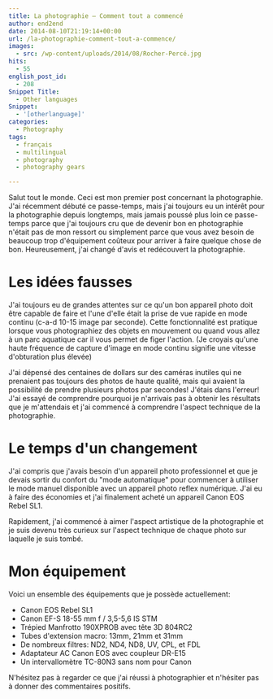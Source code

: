 ```yaml
---
title: La photographie – Comment tout a commencé
author: end2end
date: 2014-08-10T21:19:14+00:00
url: /la-photographie-comment-tout-a-commence/
images:
  - src: /wp-content/uploads/2014/08/Rocher-Percé.jpg
hits:
  - 55
english_post_id:
  - 208
Snippet Title:
  - Other languages
Snippet:
  - '[otherlanguage]'
categories:
  - Photography
tags:
  - français
  - multilingual
  - photography
  - photography gears

---
```

Salut tout le monde. Ceci est mon premier post concernant la photographie. J'ai récemment débuté ce passe-temps, mais j'ai toujours eu un intérêt pour la photographie depuis longtemps, mais jamais poussé plus loin ce passe-temps parce que j'ai toujours cru que de devenir bon en photographie n'était pas de mon ressort ou simplement parce que vous avez besoin de beaucoup trop d'équipement coûteux pour arriver à faire quelque chose de bon. Heureusement, j'ai changé d'avis et redécouvert la photographie.  

# Les idées fausses

J'ai toujours eu de grandes attentes sur ce qu'un bon appareil photo doit être capable de faire et l'une d'elle était la prise de vue rapide en mode continu (c-a-d 10-15 image par seconde). Cette fonctionnalité est pratique lorsque vous photographiez des objets en mouvement ou quand vous allez à un parc aquatique car il vous permet de figer l'action. (Je croyais qu'une haute fréquence de capture d'image en mode continu signifie une vitesse d'obturation plus élevée)

J'ai dépensé des centaines de dollars sur des caméras inutiles qui ne prenaient pas toujours des photos de haute qualité, mais qui avaient la possibilité de prendre plusieurs photos par secondes! J'étais dans l'erreur! J'ai essayé de comprendre pourquoi je n'arrivais pas à obtenir les résultats que je m'attendais et j'ai commencé à comprendre l'aspect technique de la photographie.

# Le temps d'un changement

J'ai compris que j'avais besoin d'un appareil photo professionnel et que je devais sortir du confort du "mode automatique" pour commencer à utiliser le mode manuel disponible avec un appareil photo reflex numérique. J'ai eu à faire des économies et j'ai finalement acheté un appareil Canon EOS Rebel SL1.

Rapidement, j'ai commencé à aimer l'aspect artistique de la photographie et je suis devenu très curieux sur l'aspect technique de chaque photo sur laquelle je suis tombé.

# Mon équipement

Voici un ensemble des équipements que je possède actuellement:

  * Canon EOS Rebel SL1
  * Canon EF-S 18-55 mm f / 3,5-5,6 IS STM
  * Trépied Manfrotto 190XPROB avec tête 3D 804RC2
  * Tubes d'extension macro: 13mm, 21mm et 31mm
  * De nombreux filtres: ND2, ND4, ND8, UV, CPL, et FDL
  * Adaptateur AC Canon EOS avec coupleur DR-E15
  * Un intervallomètre TC-80N3 sans nom pour Canon

N'hésitez pas à regarder ce que j'ai réussi à photographier et n'hésiter pas à donner des commentaires positifs.